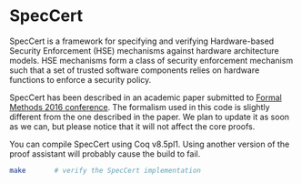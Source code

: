 # SpecCert

SpecCert is a framework for specifying and verifying Hardware-based Security
Enforcement (HSE) mechanisms against hardware architecture models. HSE
mechanisms form a class of security enforcement mechanism such that a set of
trusted software components relies on hardware functions to enforce a security
policy.

SpecCert has been described in an academic paper submitted to [Formal Methods
2016 conference](http://fm2016.cs.ucy.ac.cy/). The formalism used in this code
is slightly different from the one described in the paper. We plan to update it
as soon as we can, but please notice that it will not affect the core proofs.

You can compile SpecCert using Coq v8.5pl1. Using another version of the proof
assistant will probably cause the build to fail.

```bash
make       # verify the SpecCert implementation
```
